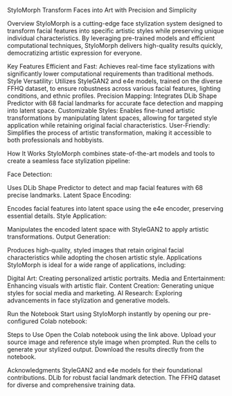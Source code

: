 StyloMorph
Transform Faces into Art with Precision and Simplicity

Overview
StyloMorph is a cutting-edge face stylization system designed to transform facial features into specific artistic styles while preserving unique individual characteristics. By leveraging pre-trained models and efficient computational techniques, StyloMorph delivers high-quality results quickly, democratizing artistic expression for everyone.

Key Features
Efficient and Fast: Achieves real-time face stylizations with significantly lower computational requirements than traditional methods.
Style Versatility: Utilizes StyleGAN2 and e4e models, trained on the diverse FFHQ dataset, to ensure robustness across various facial features, lighting conditions, and ethnic profiles.
Precision Mapping: Integrates DLib Shape Predictor with 68 facial landmarks for accurate face detection and mapping into latent space.
Customizable Styles: Enables fine-tuned artistic transformations by manipulating latent spaces, allowing for targeted style application while retaining original facial characteristics.
User-Friendly: Simplifies the process of artistic transformation, making it accessible to both professionals and hobbyists.

How It Works
StyloMorph combines state-of-the-art models and tools to create a seamless face stylization pipeline:

Face Detection:

Uses DLib Shape Predictor to detect and map facial features with 68 precise landmarks.
Latent Space Encoding:

Encodes facial features into latent space using the e4e encoder, preserving essential details.
Style Application:

Manipulates the encoded latent space with StyleGAN2 to apply artistic transformations.
Output Generation:

Produces high-quality, styled images that retain original facial characteristics while adopting the chosen artistic style.
Applications
StyloMorph is ideal for a wide range of applications, including:

Digital Art: Creating personalized artistic portraits.
Media and Entertainment: Enhancing visuals with artistic flair.
Content Creation: Generating unique styles for social media and marketing.
AI Research: Exploring advancements in face stylization and generative models.

Run the Notebook
Start using StyloMorph instantly by opening our pre-configured Colab notebook:

Steps to Use
Open the Colab notebook using the link above.
Upload your source image and reference style image when prompted.
Run the cells to generate your stylized output.
Download the results directly from the notebook.

Acknowledgments
StyleGAN2 and e4e models for their foundational contributions.
DLib for robust facial landmark detection.
The FFHQ dataset for diverse and comprehensive training data.
